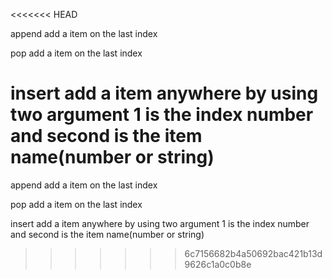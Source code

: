 <<<<<<< HEAD
<!-- Class 5 start  -->

append add a item on the last index

pop add a item on the last index

insert add a item anywhere by using two argument 1 is the index number and second is the item name(number or string)
=======
<!-- Class 5 start  -->

append add a item on the last index

pop add a item on the last index

insert add a item anywhere by using two argument 1 is the index number and second is the item name(number or string)
>>>>>>> 6c7156682b4a50692bac421b13d9626c1a0c0b8e
